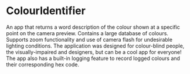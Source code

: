 ColourIdentifier
================

An app that returns a word description of the colour shown at a specific point on the camera preview. Contains a large database of colours. Supports zoom functionality and use of camera flash for undesirable lighting conditions. The application was designed for colour-blind people, the visually-impaired and designers, but can be a cool app for everyone! The app also has a built-in logging feature to record logged colours and their corresponding hex code.
